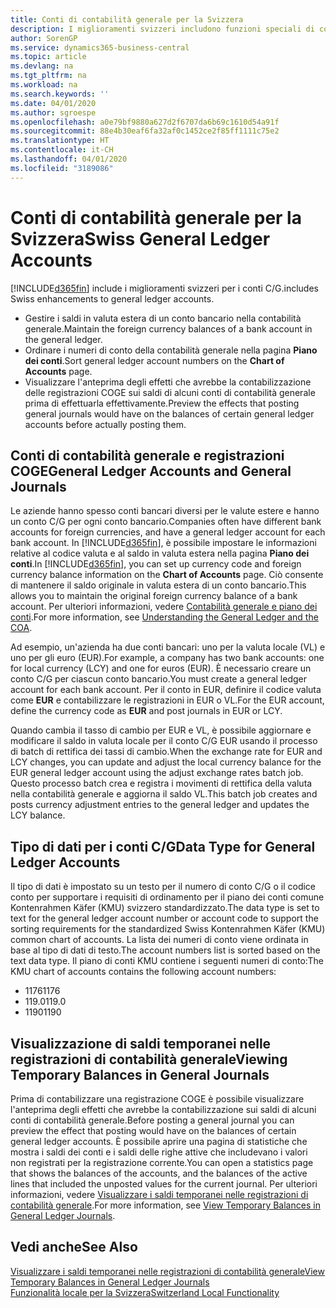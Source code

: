 ```yaml
---
title: Conti di contabilità generale per la Svizzera
description: I miglioramenti svizzeri includono funzioni speciali di conto C/G.
author: SorenGP
ms.service: dynamics365-business-central
ms.topic: article
ms.devlang: na
ms.tgt_pltfrm: na
ms.workload: na
ms.search.keywords: ''
ms.date: 04/01/2020
ms.author: sgroespe
ms.openlocfilehash: a0e79bf9880a627d2f6707da6b69c1610d54a91f
ms.sourcegitcommit: 88e4b30eaf6fa32af0c1452ce2f85ff1111c75e2
ms.translationtype: HT
ms.contentlocale: it-CH
ms.lasthandoff: 04/01/2020
ms.locfileid: "3189086"
---
```

# <a name="swiss-general-ledger-accounts"></a><span data-ttu-id="9869c-103">Conti di contabilità generale per la Svizzera</span><span class="sxs-lookup"><span data-stu-id="9869c-103">Swiss General Ledger Accounts</span></span>
[!INCLUDE[d365fin](../../includes/d365fin_md.md)] <span data-ttu-id="9869c-104">include i miglioramenti svizzeri per i conti C/G.</span><span class="sxs-lookup"><span data-stu-id="9869c-104">includes Swiss enhancements to general ledger accounts.</span></span>

- <span data-ttu-id="9869c-105">Gestire i saldi in valuta estera di un conto bancario nella contabilità generale.</span><span class="sxs-lookup"><span data-stu-id="9869c-105">Maintain the foreign currency balances of a bank account in the general ledger.</span></span>  
- <span data-ttu-id="9869c-106">Ordinare i numeri di conto della contabilità generale nella pagina **Piano dei conti**.</span><span class="sxs-lookup"><span data-stu-id="9869c-106">Sort general ledger account numbers on the **Chart of Accounts** page.</span></span>  
- <span data-ttu-id="9869c-107">Visualizzare l'anteprima degli effetti che avrebbe la contabilizzazione delle registrazioni COGE sui saldi di alcuni conti di contabilità generale prima di effettuarla effettivamente.</span><span class="sxs-lookup"><span data-stu-id="9869c-107">Preview the effects that posting general journals would have on the balances of certain general ledger accounts before actually posting them.</span></span>  

## <a name="general-ledger-accounts-and-general-journals"></a><span data-ttu-id="9869c-108">Conti di contabilità generale e registrazioni COGE</span><span class="sxs-lookup"><span data-stu-id="9869c-108">General Ledger Accounts and General Journals</span></span>  
<span data-ttu-id="9869c-109">Le aziende hanno spesso conti bancari diversi per le valute estere e hanno un conto C/G per ogni conto bancario.</span><span class="sxs-lookup"><span data-stu-id="9869c-109">Companies often have different bank accounts for foreign currencies, and have a general ledger account for each bank account.</span></span> <span data-ttu-id="9869c-110">In [!INCLUDE[d365fin](../../includes/d365fin_md.md)], è possibile impostare le informazioni relative al codice valuta e al saldo in valuta estera nella pagina **Piano dei conti**.</span><span class="sxs-lookup"><span data-stu-id="9869c-110">In [!INCLUDE[d365fin](../../includes/d365fin_md.md)], you can set up currency code and foreign currency balance information on the **Chart of Accounts** page.</span></span> <span data-ttu-id="9869c-111">Ciò consente di mantenere il saldo originale in valuta estera di un conto bancario.</span><span class="sxs-lookup"><span data-stu-id="9869c-111">This allows you to maintain the original foreign currency balance of a bank account.</span></span> <span data-ttu-id="9869c-112">Per ulteriori informazioni, vedere [Contabilità generale e piano dei conti](../../finance-general-ledger.md).</span><span class="sxs-lookup"><span data-stu-id="9869c-112">For more information, see [Understanding the General Ledger and the COA](../../finance-general-ledger.md).</span></span>  

<span data-ttu-id="9869c-113">Ad esempio, un'azienda ha due conti bancari: uno per la valuta locale (VL) e uno per gli euro (EUR).</span><span class="sxs-lookup"><span data-stu-id="9869c-113">For example, a company has two bank accounts: one for local currency (LCY) and one for euros (EUR).</span></span> <span data-ttu-id="9869c-114">È necessario creare un conto C/G per ciascun conto bancario.</span><span class="sxs-lookup"><span data-stu-id="9869c-114">You must create a general ledger account for each bank account.</span></span> <span data-ttu-id="9869c-115">Per il conto in EUR, definire il codice valuta come **EUR** e contabilizzare le registrazioni in EUR o VL.</span><span class="sxs-lookup"><span data-stu-id="9869c-115">For the EUR account, define the currency code as **EUR** and post journals in EUR or LCY.</span></span>  

<span data-ttu-id="9869c-116">Quando cambia il tasso di cambio per EUR e VL, è possibile aggiornare e modificare il saldo in valuta locale per il conto C/G EUR usando il processo di batch di rettifica dei tassi di cambio.</span><span class="sxs-lookup"><span data-stu-id="9869c-116">When the exchange rate for EUR and LCY changes, you can update and adjust the local currency balance for the EUR general ledger account using the adjust exchange rates batch job.</span></span> <span data-ttu-id="9869c-117">Questo processo batch crea e registra i movimenti di rettifica della valuta nella contabilità generale e aggiorna il saldo VL.</span><span class="sxs-lookup"><span data-stu-id="9869c-117">This batch job creates and posts currency adjustment entries to the general ledger and updates the LCY balance.</span></span>  

## <a name="data-type-for-general-ledger-accounts"></a><span data-ttu-id="9869c-118">Tipo di dati per i conti C/G</span><span class="sxs-lookup"><span data-stu-id="9869c-118">Data Type for General Ledger Accounts</span></span>  
<span data-ttu-id="9869c-119">Il tipo di dati è impostato su un testo per il numero di conto C/G o il codice conto per supportare i requisiti di ordinamento per il piano dei conti comune Kontenrahmen Käfer (KMU) svizzero standardizzato.</span><span class="sxs-lookup"><span data-stu-id="9869c-119">The data type is set to text for the general ledger account number or account code to support the sorting requirements for the standardized Swiss Kontenrahmen Käfer (KMU) common chart of accounts.</span></span> <span data-ttu-id="9869c-120">La lista dei numeri di conto viene ordinata in base al tipo di dati di testo.</span><span class="sxs-lookup"><span data-stu-id="9869c-120">The account numbers list is sorted based on the text data type.</span></span> <span data-ttu-id="9869c-121">Il piano di conti KMU contiene i seguenti numeri di conto:</span><span class="sxs-lookup"><span data-stu-id="9869c-121">The KMU chart of accounts contains the following account numbers:</span></span>  

- <span data-ttu-id="9869c-122">1176</span><span class="sxs-lookup"><span data-stu-id="9869c-122">1176</span></span>  
- <span data-ttu-id="9869c-123">119.0</span><span class="sxs-lookup"><span data-stu-id="9869c-123">119.0</span></span>  
- <span data-ttu-id="9869c-124">1190</span><span class="sxs-lookup"><span data-stu-id="9869c-124">1190</span></span>  

## <a name="viewing-temporary-balances-in-general-journals"></a><span data-ttu-id="9869c-125">Visualizzazione di saldi temporanei nelle registrazioni di contabilità generale</span><span class="sxs-lookup"><span data-stu-id="9869c-125">Viewing Temporary Balances in General Journals</span></span>  
<span data-ttu-id="9869c-126">Prima di contabilizzare una registrazione COGE è possibile visualizzare l'anteprima degli effetti che avrebbe la contabilizzazione sui saldi di alcuni conti di contabilità generale.</span><span class="sxs-lookup"><span data-stu-id="9869c-126">Before posting a general journal you can preview the effect that posting would have on the balances of certain general ledger accounts.</span></span> <span data-ttu-id="9869c-127">È possibile aprire una pagina di statistiche che mostra i saldi dei conti e i saldi delle righe attive che includevano i valori non registrati per la registrazione corrente.</span><span class="sxs-lookup"><span data-stu-id="9869c-127">You can open a statistics page that shows the balances of the accounts, and the balances of the active lines that included the unposted values for the current journal.</span></span> <span data-ttu-id="9869c-128">Per ulteriori informazioni, vedere [Visualizzare i saldi temporanei nelle registrazioni di contabilità generale](how-to-view-temporary-balances-in-general-ledger-journals.md).</span><span class="sxs-lookup"><span data-stu-id="9869c-128">For more information, see [View Temporary Balances in General Ledger Journals](how-to-view-temporary-balances-in-general-ledger-journals.md).</span></span>  

## <a name="see-also"></a><span data-ttu-id="9869c-129">Vedi anche</span><span class="sxs-lookup"><span data-stu-id="9869c-129">See Also</span></span>

[<span data-ttu-id="9869c-130">Visualizzare i saldi temporanei nelle registrazioni di contabilità generale</span><span class="sxs-lookup"><span data-stu-id="9869c-130">View Temporary Balances in General Ledger Journals</span></span>](how-to-view-temporary-balances-in-general-ledger-journals.md)  
[<span data-ttu-id="9869c-131">Funzionalità locale per la Svizzera</span><span class="sxs-lookup"><span data-stu-id="9869c-131">Switzerland Local Functionality</span></span>](switzerland-local-functionality.md)  
